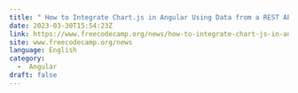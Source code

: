 ```yaml
---
title: " How to Integrate Chart.js in Angular Using Data from a REST API "
date: 2023-03-30T15:54:23Z
link: https://www.freecodecamp.org/news/how-to-integrate-chart-js-in-angular-using-data-from-a-rest-api/?utm_medium=RSS&utm_source=news.12bit.vn
site: www.freecodecamp.org/news
language: English
category:
  -  Angular 
draft: false
---
```

